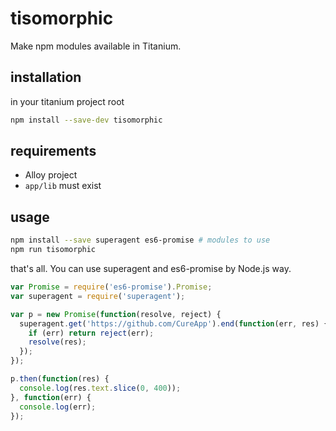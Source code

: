 # tisomorphic

Make npm modules available in Titanium.


## installation
in your titanium project root
```sh
npm install --save-dev tisomorphic
```

## requirements

- Alloy project
- `app/lib` must exist

## usage

```sh
npm install --save superagent es6-promise # modules to use
npm run tisomorphic
```

that's all. You can use superagent and es6-promise by Node.js way.

```js
var Promise = require('es6-promise').Promise;
var superagent = require('superagent');

var p = new Promise(function(resolve, reject) {
  superagent.get('https://github.com/CureApp').end(function(err, res) {
    if (err) return reject(err);
    resolve(res);
  });
});

p.then(function(res) {
  console.log(res.text.slice(0, 400));
}, function(err) {
  console.log(err);
});
```
